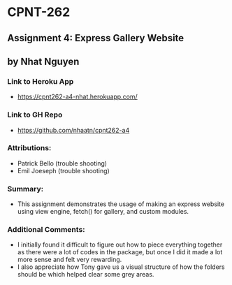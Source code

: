 # CPNT-262
## Assignment 4: Express Gallery Website
## by Nhat Nguyen

### Link to Heroku App
- https://cpnt262-a4-nhat.herokuapp.com/

### Link to GH Repo
- https://github.com/nhaatn/cpnt262-a4

### Attributions:
- Patrick Bello (trouble shooting)
- Emil Joeseph (trouble shooting)

### Summary:
- This assignment demonstrates the usage of making an express website using view engine, fetch() for gallery, and custom modules.

### Additional Comments:
- I initially found it difficult to figure out how to piece everything together as there were a lot of codes in the package, but once I did it made a lot more sense and felt very rewarding. 
- I also appreciate how Tony gave us a visual structure of how the folders should be which helped clear some grey areas.